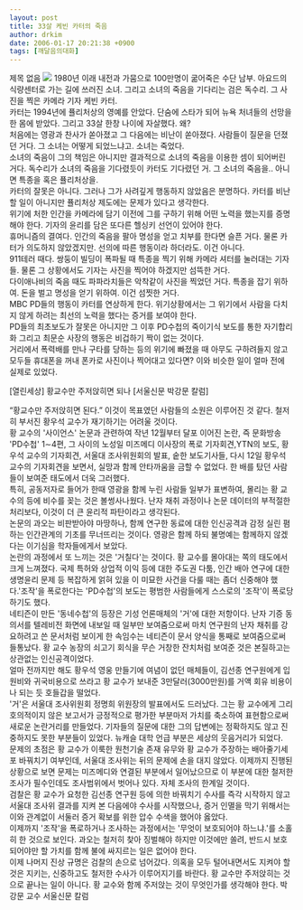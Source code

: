 ```yaml
---
layout: post
title: 33살 케빈 카터의 죽음
author: drkim
date: 2006-01-17 20:21:38 +0900
tags: [깨달음의대화]
---
```

 제목 없음 ![](http://www-nozzang.seoprise.com/board/upload/seoprise7/20060117200922_3559.jpg)  1980년 이래 내전과 가뭄으로 100만명이 굶어죽은 수단 남부. 아요드의 식량센터로 가는 길에 쓰러진 소녀. 그리고 소녀의 죽음을 기다리는 검은 독수리. 그 사진을 찍은 카메라 기자 케빈 카터.    
 카터는 1994년에 퓰리처상의 영예를 안았다. 단숨에 스타가 되어 뉴욕 처녀들의 선망을 한 몸에 받았다. 그리고 33살 한창 나이에 자살했다. 왜?    
 처음에는 영광과 찬사가 쏟아졌고 그 다음에는 비난이 쏟아졌다. 사람들이 질문을 던졌던 거다. 그 소녀는 어떻게 되었느냐고. 소녀는 죽었다.    
 소녀의 죽음이 그의 책임은 아니지만 결과적으로 소녀의 죽음을 이용한 셈이 되어버린 거다. 독수리가 소녀의 죽음을 기다렸듯이 카터도 기다렸던 거. 그 소녀의 죽음을.. 아니면 특종을 혹은 퓰리처상을.    
 카터의 잘못은 아니다. 그러나 그가 사려깊게 행동하지 않았음은 분명하다. 카터를 비난할 일이 아니지만 퓰리처상 제도에는 문제가 있다고 생각한다.    
 위기에 처한 인간을 카메라에 담기 이전에 그를 구하기 위해 어떤 노력을 했는지를 증명해야 한다. 기자의 윤리를 담은 또다른 헬싱키 선언이 있어야 한다.    
 휴머니즘의 결여다. 인간의 죽음을 팔아 명성을 얻고 치부를 한다면 슬픈 거다. 물론 카터가 의도하지 않았겠지만. 선의에 따른 행동이라 하더라도. 이건 아니다.    
 911테러 때다. 쌍둥이 빌딩이 폭파될 때 특종을 찍기 위해 카메라 셔터를 눌러대는 기자들. 물론 그 상황에서도 기자는 사진을 찍어야 하겠지만 섬뜩한 거다.    
 다이애나비의 죽음 때도 파파라치들은 악착같이 사진을 찍었던 거다. 특종을 잡기 위하여. 돈을 벌고 명성을 얻기 위하여. 이건 섬찟한 거다.    
 MBC PD들의 행동이 카터를 연상하게 한다. 위기상황에서는 그 위기에서 사람을 다치지 않게 하려는 최선의 노력을 했다는 증거를 보여야 한다.    
 PD들의 최초보도가 잘못은 아니지만 그 이후 PD수첩의 죽이기식 보도를 통한 자기합리화 그리고 최문순 사장의 행동은 비겁하기 짝이 없는 것이다.    
 거리에서 폭력배를 만나 구타를 당하는 등의 위기에 빠졌을 때 아무도 구하려들지 않고 모두들 휴대폰을 꺼내 폰카로 사진이나 찍어대고 있다면? 이와 비슷한 일이 얼마 전에 실제로 있었다.   

  




[열린세상] 황교수만 주저앉히면 되나 [서울신문 박강문 칼럼]  

  
 “황교수만 주저앉히면 된다.” 이것이 목표였던 사람들의 소원은 이루어진 것 같다. 철저히 부서진 황우석 교수가 재기하기는 어려울 것이다.    
 황 교수의 '사이언스' 논문과 관련하여 작년 12월부터 달포 이어진 논란, 즉 문화방송 'PD수첩' 1∼4편, 그 사이의 노성일 미즈메디 이사장의 폭로 기자회견,YTN의 보도, 황우석 교수의 기자회견, 서울대 조사위원회의 발표, 숱한 보도기사들, 다시 12일 황우석 교수의 기자회견을 보면서, 실망과 함께 안타까움을 금할 수 없었다. 한 배를 탔던 사람들이 보여준 태도에서 더욱 그러했다.    
 특히, 공동저자로 들어가 한때 영광을 함께 누린 사람들 일부가 표변하여, 몰리는 황 교수의 등에 비수를 꽂는 것은 볼썽사나웠다. 난자 채취 과정이나 논문 데이터의 부적절한 처리보다, 이것이 더 큰 윤리적 파탄이라고 생각된다.    
 논문의 과오는 비판받아야 마땅하나, 함께 연구한 동료에 대한 인신공격과 감정 실린 폄하는 인간관계의 기초를 무너뜨리는 것이다. 영광은 함께 하되 불명예는 함께하지 않겠다는 이기심을 학자들에게서 보았다.    
 논란의 과정에서 또 느끼는 것은 '거칠다'는 것이다. 황 교수를 몰아대는 쪽의 태도에서 크게 느껴졌다. 국제 특허와 상업적 이익 등에 대한 주도권 다툼, 인간 배아 연구에 대한 생명윤리 문제 등 복잡하게 얽혀 있을 이 미묘한 사건을 다룰 때는 좀더 신중해야 했다.'조작'을 폭로한다는 'PD수첩'의 보도는 평범한 사람들에게 스스로의 '조작'이 폭로당하기도 했다.    
 네티즌이 만든 '동네수첩'의 등장은 기성 언론매체의 '거'에 대한 저항이다. 난자 기증 동의서를 텔레비전 화면에 내보일 때 일부만 보여줌으로써 마치 연구원의 난자 채취를 강요하려고 쓴 문서처럼 보이게 한 속임수는 네티즌이 문서 양식을 통째로 보여줌으로써 들통났다. 황 교수 농장의 쇠고기 회식을 무슨 거창한 잔치처럼 보여준 것은 본질하고는 상관없는 인신공격이었다.    
 얼마 전까지만 해도 황우석 영웅 만들기에 여념이 없던 매체들이, 김선종 연구원에게 입원비와 귀국비용으로 쓰라고 황 교수가 보내준 3만달러(3000만원)를 거액 회유 비용이나 되는 듯 호들갑을 떨었다.    
 '거'은 서울대 조사위원회 정명희 위원장의 발표에서도 드러났다. 그는 황 교수에게 그리 호의적이지 않은 보고서가 긍정적으로 평가한 부분마저 가치를 축소하여 표현함으로써 새로운 논란거리를 만들었다. 기자들의 질문에 대한 그의 답변에는 정확하지도 않고 진중하지도 못한 부분들이 있었다. 뉴캐슬 대학 언급 부분은 세상의 웃음거리가 되었다.    
 문제의 초점은 황 교수가 이룩한 원천기술 존재 유무와 황 교수가 주장하는 배아줄기세포 바꿔치기 여부인데, 서울대 조사위는 뒤의 문제에 손을 대지 않았다. 이제까지 진행된 상황으로 보면 문제는 미즈메디와 연결된 부분에서 일어났으므로 이 부분에 대한 철저한 조사가 필수인데도 조사범위에서 벗어나 있다. 자체 조사의 한계일 것이다.    
 검찰은 황 교수가 요청한 김선종 연구원 등에 의한 바꿔치기 수사를 즉각 시작하지 않고 서울대 조사위 결과를 지켜 본 다음에야 수사를 시작했으나, 증거 인멸을 막기 위해서는 이와 관계없이 서둘러 증거 확보를 위한 압수 수색을 했어야 옳았다.    
 이제까지 '조작'을 폭로하거나 조사하는 과정에서는 '무엇이 보호되어야 하느냐.'를 소홀히 한 것으로 보인다. 과오는 철저히 찾아 징벌해야 하지만 이것에만 쏠려, 반드시 보호되어야만 할 가치를 함께 불에 싸지르는 일은 없어야 한다.    
 이제 나머지 진상 규명은 검찰의 손으로 넘어갔다. 의혹을 모두 털어내면서도 지켜야 할 것은 지키는, 신중하고도 철저한 수사가 이루어지기를 바란다. 황 교수만 주저앉히는 것으로 끝나는 일이 아니다. 황 교수와 함께 주저앉는 것이 무엇인가를 생각해야 한다. 박강문 교수 서울신문 칼럼
